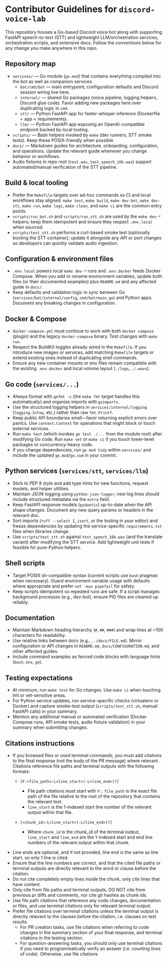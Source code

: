 # Contributor Guidelines for `discord-voice-lab`

This repository houses a Go-based Discord voice bot along with supporting FastAPI speech-to-text (STT) and lightweight LLM/orchestration services, orchestration scripts, and extensive docs. Follow the conventions below for any change you make anywhere in this repo.

## Repository map
- `services/` — Go module (`go.mod`) that contains everything compiled into the bot as well as companion services.
  - `bot/cmd/bot` — main entrypoint; configuration defaults and Discord session wiring live here.
  - `internal/` — shared Go packages (voice pipeline, logging helpers, Discord glue code). Favor adding new packages here over duplicating logic in `cmd`.
  - `stt/` — Python FastAPI app for faster-whisper inference (Dockerfile + app + requirements).
  - `llm/` — Python FastAPI app exposing an OpenAI-compatible endpoint backed by local tooling.
- `scripts/` — Bash helpers invoked by `make` (dev runners, STT smoke tests). Keep these POSIX-friendly when possible.
- `docs/` — Markdown guides for architecture, onboarding, configuration, and operations. Update the relevant guide whenever you change behavior or workflows.
- Audio fixtures in repo root (`test.wav`, `test_speech_16k.wav`) support automated/manual verification of the STT pipeline.

## Build & local tooling
- Prefer the `Makefile` targets over ad-hoc commands so CI and local workflows stay aligned: `make test`, `make build`, `make dev-bot`, `make dev-stt`, `make run`, `make logs`, `make clean`, and `make ci` are the common entry points.
- `scripts/run_bot.sh` and `scripts/run_stt.sh` are used by the `make dev-*` helpers; keep them idempotent and ensure they respect `.env.local` when sourced.
- `scripts/test_stt.sh` performs a curl-based smoke test (optionally booting the STT container); update it alongside any API or port changes so developers can quickly validate audio ingestion.

## Configuration & environment files
- `.env.local` powers local `make dev-*` runs and `.env.docker` feeds Docker Compose. When you add or rename environment variables, update both files (or their documented examples) plus `README.md` and any affected guide in `docs/`.
- Keep defaults and validation logic in sync between Go (`services/bot/internal/config`, `cmd/bot/main.go`) and Python apps. Document any breaking changes in configuration.

## Docker & Compose
- `docker-compose.yml` must continue to work with both `docker compose` (plugin) and the legacy `docker-compose` binary. Test changes with `make run`.
- Respect the BuildKit toggles already wired in the `Makefile`. If you introduce new images or services, add matching `Makefile` targets or extend existing ones instead of duplicating shell commands.
- Ensure any new container mounts or env files remain compatible with the existing `.env.docker` and local volume layout (`./logs`, `./.wavs`).

## Go code (`services/...`)
- Always format with `gofmt -s` (the `make fmt` target handles this automatically) and organize imports with `goimports`.
- Use the structured logging helpers in `services/internal/logging` (`logging.Infow`, etc.) rather than raw `fmt.Printf`.
- Keep public API boundaries small—favor returning explicit errors over panics. Use `context.Context` for operations that might block or touch external services.
- Run `make test` (which invokes `go test ./...` from the module root) after modifying Go code. Run `make vet` or `make ci` if you touch lower-level packages or concurrency-heavy code.
- If you change dependencies, run `go mod tidy` within `services/` and include the updated `go.mod`/`go.sum` in your commit.

## Python services (`services/stt`, `services/llm`)
- Stick to PEP 8 style and add type hints for new functions, request models, and helper utilities.
- Maintain JSON logging using `python-json-logger`; new log lines should include structured metadata via the `extra` field.
- Keep FastAPI response models (`pydantic`) up-to-date when the API shape changes. Document any new query params or headers in the relevant doc.
- Sort imports (`ruff --select I`, `isort`, or the tooling in your editor) and freeze dependencies by updating the service-specific `requirements.txt` files when libraries change.
- Use `scripts/test_stt.sh` against `test_speech_16k.wav` (and the translate variant) after modifying the STT service. Add lightweight unit tests if feasible for pure-Python helpers.

## Shell scripts
- Target POSIX sh-compatible syntax (current scripts use `bash` pragmas when necessary). Guard environment variable usage with defaults where appropriate and prefer `set -euo pipefail` for safety.
- Keep scripts idempotent so repeated runs are safe. If a script manages background processes (e.g., dev-bot), ensure PID files are cleaned up reliably.

## Documentation
- Maintain Markdown heading hierarchy (`#`, `##`, `###`) and wrap lines at ~100 characters for readability.
- Use relative links between docs (e.g., `../docs/FILE.md`). Mirror configuration or API changes in `README.md`, `docs/CONFIGURATION.md`, and other affected guides.
- Include command examples as fenced code blocks with language hints (`bash`, `env`, `go`).

## Testing expectations
- At minimum, run `make test` for Go changes. Use `make ci` when touching lint or vet-sensitive areas.
- For Python service updates, run service-specific checks (virtualenv or Docker) and capture smoke-test output (`scripts/test_stt.sh`, manual FastAPI calls) in your summary.
- Mention any additional manual or automated verification (Docker Compose runs, API smoke tests, audio fixture validation) in your summary when submitting changes.

## Citations instructions

* If you browsed files or used terminal commands, you must add citations to the final response (not the body of the PR message) where relevant. Citations reference file paths and terminal outputs with the following formats:

  - `[F:<file_path>:L<line_start>(-L<line_end>)?]`

    - File path citations must start with `F:`. `file_path` is the exact file path of the file relative to the root of the repository that contains the relevant text.
    - `line_start` is the 1-indexed start line number of the relevant output within that file.

  - `[<chunk_id>:L<line_start>(-L<line_end>)?]`

    - Where `chunk_id` is the chunk_id of the terminal output, `line_start` and `line_end` are the 1-indexed start and end line numbers of the relevant output within that chunk.

- Line ends are optional, and if not provided, line end is the same as line start, so only 1 line is cited.
- Ensure that the line numbers are correct, and that the cited file paths or terminal outputs are directly relevant to the word or clause before the citation.
- Do not cite completely empty lines inside the chunk, only cite lines that have content.
- Only cite from file paths and terminal outputs, DO NOT cite from previous pr diffs and comments, nor cite git hashes as chunk ids.
- Use file path citations that reference any code changes, documentation or files, and use terminal citations only for relevant terminal output.
- Prefer file citations over terminal citations unless the terminal output is directly relevant to the clauses before the citation, i.e. clauses on test results.
  - For PR creation tasks, use file citations when referring to code changes in the summary section of your final response, and terminal citations in the testing section.
  - For question-answering tasks, you should only use terminal citations if you need to programmatically verify an answer (i.e. counting lines of code). Otherwise, use file citations.
  